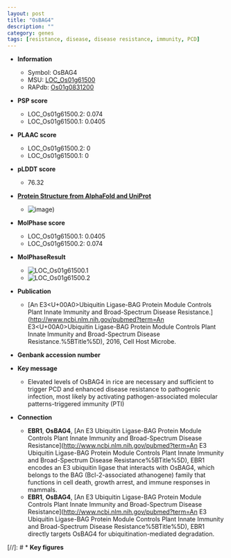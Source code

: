 ```yaml
---
layout: post
title: "OsBAG4"
description: ""
category: genes
tags: [resistance, disease, disease resistance, immunity, PCD]
---
```


* **Information**  
    + Symbol: OsBAG4  
    + MSU: [LOC_Os01g61500](http://rice.plantbiology.msu.edu/cgi-bin/ORF_infopage.cgi?orf=LOC_Os01g61500)  
    + RAPdb: [Os01g0831200](http://rapdb.dna.affrc.go.jp/viewer/gbrowse_details/irgsp1?name=Os01g0831200)  

* **PSP score**  
    + LOC_Os01g61500.2: 0.074 
    + LOC_Os01g61500.1: 0.0405 

* **PLAAC score**  
    + LOC_Os01g61500.2: 0 
    + LOC_Os01g61500.1: 0 

* **pLDDT score**
    + 76.32

* **[Protein Structure from AlphaFold and UniProt](https://www.uniprot.org/uniprotkb/Q5N9K2/entry#structure)**
    + ![image](https://ricepsp.github.io/images/Q5/AF-Q5N9K2-F1.png))

* **MolPhase score**
    + LOC_Os01g61500.1: 0.0405
    + LOC_Os01g61500.2: 0.074

* **MolPhaseResult**
    + ![LOC_Os01g61500.1](https://ricepsp.github.io/pictures/LOC_Os01g/LOC_Os01g61500.1.png)
    + ![LOC_Os01g61500.2](https://ricepsp.github.io/pictures/LOC_Os01g/LOC_Os01g61500.2.png)

* **Publication**  
    + [An E3<U+00A0>Ubiquitin Ligase-BAG Protein Module Controls Plant Innate Immunity and Broad-Spectrum Disease Resistance.](http://www.ncbi.nlm.nih.gov/pubmed?term=An E3<U+00A0>Ubiquitin Ligase-BAG Protein Module Controls Plant Innate Immunity and Broad-Spectrum Disease Resistance.%5BTitle%5D), 2016, Cell Host Microbe.

* **Genbank accession number**  

* **Key message**  
    + Elevated levels of OsBAG4 in rice are necessary and sufficient to trigger PCD and enhanced disease resistance to pathogenic infection, most likely by activating pathogen-associated molecular patterns-triggered immunity (PTI)

* **Connection**  
    + __EBR1__, __OsBAG4__, [An E3 Ubiquitin Ligase-BAG Protein Module Controls Plant Innate Immunity and Broad-Spectrum Disease Resistance](http://www.ncbi.nlm.nih.gov/pubmed?term=An E3 Ubiquitin Ligase-BAG Protein Module Controls Plant Innate Immunity and Broad-Spectrum Disease Resistance%5BTitle%5D), EBR1 encodes an E3 ubiquitin ligase that interacts with OsBAG4, which belongs to the BAG (Bcl-2-associated athanogene) family that functions in cell death, growth arrest, and immune responses in mammals.
    + __EBR1__, __OsBAG4__, [An E3 Ubiquitin Ligase-BAG Protein Module Controls Plant Innate Immunity and Broad-Spectrum Disease Resistance](http://www.ncbi.nlm.nih.gov/pubmed?term=An E3 Ubiquitin Ligase-BAG Protein Module Controls Plant Innate Immunity and Broad-Spectrum Disease Resistance%5BTitle%5D), EBR1 directly targets OsBAG4 for ubiquitination-mediated degradation.

[//]: # * **Key figures**  


